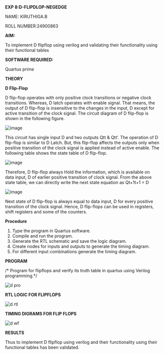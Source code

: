 **EXP 8:D-FLIPDLOP-NEGEDGE**

NAME: KIRUTHIGA.B

ROLL NUMBER:24900863

**AIM:**

To implement  D flipflop using verilog and validating their functionality using their functional tables

**SOFTWARE REQUIRED:**

Quartus prime

**THEORY**

**D Flip-Flop**

D flip-flop operates with only positive clock transitions or negative clock transitions. Whereas, D latch operates with enable signal. That means, the output of D flip-flop is insensitive to the changes in the input, D except for active transition of the clock signal. The circuit diagram of D flip-flop is shown in the following figure.

![image](https://github.com/naavaneetha/D-FLIPDLOP-NEGEDGE/assets/154305477/48c81fe8-bc3f-40e7-95e2-519fc155ad51)

This circuit has single input D and two outputs Qtt & Qtt’. The operation of D flip-flop is similar to D Latch. But, this flip-flop affects the outputs only when positive transition of the clock signal is applied instead of active enable. The following table shows the state table of D flip-flop.

![image](https://github.com/naavaneetha/D-FLIPDLOP-NEGEDGE/assets/154305477/e5f3fda7-68ec-4a3a-a0a4-cf6f9cc4ab55)

Therefore, D flip-flop always Hold the information, which is available on data input, D of earlier positive transition of clock signal. From the above state table, we can directly write the next state equation as Qt+1t+1 = D

![image](https://github.com/naavaneetha/D-FLIPDLOP-NEGEDGE/assets/154305477/8592c0d8-2917-4142-91b9-d6c30dd891d2)

Next state of D flip-flop is always equal to data input, D for every positive transition of the clock signal. Hence, D flip-flops can be used in registers, shift registers and some of the counters.

**Procedure**

 1. Type the program in Quartus software.
 2. Compile and run the program.
 3. Generate the RTL schematic and save the logic diagram.
 4. Create nodes for inputs and outputs to generate the timing diagram.
 5. For different input combinations generate the timing diagram.



**PROGRAM**

/* Program for flipflops and verify its truth table in quartus using Verilog programming.*/


![d pro](https://github.com/user-attachments/assets/62b65741-bb49-4834-b091-3493ba2a2dd6)


**RTL LOGIC FOR FLIPFLOPS**

![d rtl](https://github.com/user-attachments/assets/76fdb9d7-8aa7-454a-841a-11dd1d7a5bd7)



**TIMING DIGRAMS FOR FLIP FLOPS**


![d wf](https://github.com/user-attachments/assets/ceeeff06-726f-4443-9091-1c6a4eadf427)



**RESULTS**


Thus to implement  D flipflop using verilog and their functionality using their functional tables has been validated.
